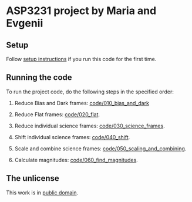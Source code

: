 # ASP3231 project by Maria and Evgenii

## Setup

Follow [setup instructions](setup.md) if you run this code for the first time.

## Running the code

To run the project code, do the following steps in the specified order:

1. Reduce Bias and Dark frames: [code/010_bias_and_dark](code/010_bias_and_dark)

1. Reduce Flat frames: [code/020_flat](code/020_flat).

1. Reduce individual science frames: [code/030_science_frames](code/030_science_frames).

1. Shift individual science frames: [code/040_shift](code/040_shift).

1. Scale and combine science frames: [code/050_scaling_and_combining](code/050_scaling_and_combining).

1. Calculate magnitudes: [code/060_find_magnitudes](code/060_find_magnitudes).


## The unlicense

This work is in [public domain](https://github.com/evgenyneu/tarpan/blob/master/LICENSE).
